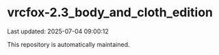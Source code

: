 # vrcfox-2.3_body_and_cloth_edition

Last updated: 2025-07-04 09:00:12

This repository is automatically maintained.
